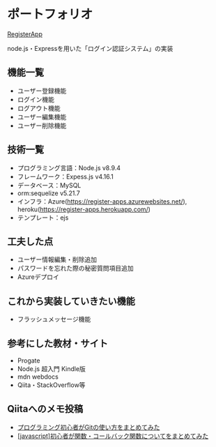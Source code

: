 # ポートフォリオ

[RegisterApp](https://register-apps.herokuapp.com/)

node.js・Expressを用いた「ログイン認証システム」の実装

## 機能一覧
*  ユーザー登録機能
*  ログイン機能
*  ログアウト機能
*  ユーザー編集機能
*  ユーザー削除機能

## 技術一覧
*  プログラミング言語：Node.js v8.9.4
*  フレームワーク：Expess.js v4.16.1
*  データベース：MySQL
*  orm:sequelize v5.21.7
*  インフラ：Azure(https://register-apps.azurewebsites.net/), heroku(https://register-apps.herokuapp.com/) 
*  テンプレート：ejs

 
## 工夫した点
*  ユーザー情報編集・削除追加
*  パスワードを忘れた際の秘密質問項目追加
*  Azureデプロイ

## これから実装していきたい機能
*  フラッシュメッセージ機能

## 参考にした教材・サイト
*  Progate
*  Node.js 超入門 Kindle版
*  mdn webdocs
*  Qiita・StackOverflow等

## Qiitaへのメモ投稿
*  [プログラミング初心者がGitの使い方をまとめてみた](https://qiita.com/moriyama14t/items/7fc7fd6bd6603bad30f1)
*  [[javascript]初心者が関数・コールバック関数についてをまとめてみた](https://qiita.com/moriyama14t/items/453bfdfe394e654daace)

